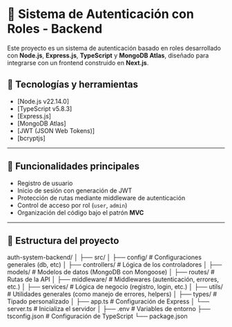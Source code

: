 # 🔐 Sistema de Autenticación con Roles - Backend

Este proyecto es un sistema de autenticación basado en roles desarrollado con **Node.js**, **Express.js**, **TypeScript** y **MongoDB Atlas**, diseñado para integrarse con un frontend construido en **Next.js**.

## 🧱 Tecnologías y herramientas

- [Node.js v22.14.0]
- [TypeScript v5.8.3]
- [Express.js]
- [MongoDB Atlas]
- [JWT (JSON Web Tokens)]
- [bcryptjs]

---

## 🚀 Funcionalidades principales

- Registro de usuario
- Inicio de sesión con generación de JWT
- Protección de rutas mediante middleware de autenticación
- Control de acceso por rol (`user`, `admin`)
- Organización del código bajo el patrón **MVC**

---

## 📁 Estructura del proyecto

auth-system-backend/
│
├── src/
│   ├── config/          # Configuraciones generales (db, etc)
│   ├── controllers/     # Lógica de los controladores
│   ├── models/          # Modelos de datos (MongoDB con Mongoose)
│   ├── routes/          # Rutas de la API
│   ├── middleware/      # Middlewares (autenticación, errores, etc.)
│   ├── services/        # Lógica de negocio (registro, login, etc.)
│   ├── utils/           # Utilidades generales (como manejo de errores, helpers)
│   ├── types/           # Tipado personalizado
│   ├── app.ts           # Configuración de Express
│   └── server.ts        # Inicializa el servidor
│
├── .env                 # Variables de entorno
├── tsconfig.json        # Configuración de TypeScript
└── package.json
